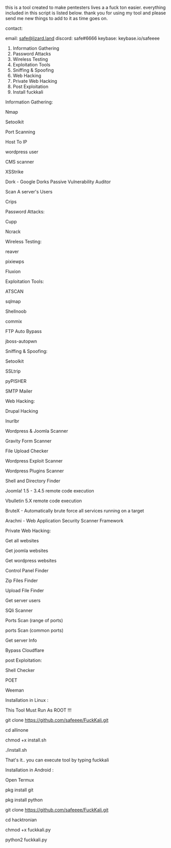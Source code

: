 this is a tool created to make pentesters lives a a fuck ton easier.
everything included in this script is listed below.
thank you for using my tool and please send me new things to add to it as time goes on.

contact:

   email: safe@lizard.land
   discord: safe#6666
   keybase: keybase.io/safeeee


1. Information Gathering
2. Password Attacks
3. Wireless Testing
4. Exploitation Tools
5. Sniffing & Spoofing
6. Web Hacking
7. Private Web Hacking
8. Post Exploitation
9. Install fuckkali

Information Gathering:


   Nmap
   
   Setoolkit
   
   Port Scanning
   
   Host To IP
   
   wordpress user
   
   CMS scanner
   
   XSStrike
   
   Dork - Google Dorks Passive Vulnerability Auditor
   
   Scan A server's Users
   
   Crips
   

Password Attacks:


   Cupp
   
   Ncrack
   
   Wireless Testing:
   
   reaver
   
   pixiewps
   
   Fluxion
   

Exploitation Tools:


   ATSCAN
   
   sqlmap
   
   Shellnoob
   
   commix
   
   FTP Auto Bypass
   
   jboss-autopwn
   
 
Sniffing & Spoofing:


   Setoolkit
   
   SSLtrip
   
   pyPISHER
   
   SMTP Mailer
   

Web Hacking:


   Drupal Hacking
   
   Inurlbr
   
   Wordpress & Joomla Scanner
   
   Gravity Form Scanner
   
   File Upload Checker
   
   Wordpress Exploit Scanner
   
   Wordpress Plugins Scanner
   
   Shell and Directory Finder
   
   Joomla! 1.5 - 3.4.5 remote code execution
   
   Vbulletin 5.X remote code execution
   
   BruteX - Automatically brute force all services running on a target
   
   Arachni - Web Application Security Scanner Framework
  

Private Web Hacking:


   Get all websites
   
   Get joomla websites
   
   Get wordpress websites
   
   Control Panel Finder
   
   Zip Files Finder
   
   Upload File Finder
   
   Get server users
   
   SQli Scanner
   
   Ports Scan (range of ports)
   
   ports Scan (common ports)
   
   Get server Info
   
   Bypass Cloudflare
   
   
post Exploitation:

   
   Shell Checker
   
   POET
   
   Weeman

Installation in Linux :

   This Tool Must Run As ROOT !!!

   git clone https://github.com/safeeee/FuckKali.git

   cd allinone

   chmod +x install.sh

   ./install.sh

   That's it.. you can execute tool by typing fuckkali

Installation in Android :

   Open Termux

   pkg install git

   pkg install python

   git clone https://github.com/safeeee/FuckKali.git

   cd hacktronian

   chmod +x fuckkali.py

   python2 fuckkali.py
